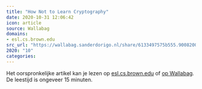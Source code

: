 ```yaml
---
title: "How Not to Learn Cryptography"
date: 2020-10-31 12:06:42
icon: article
source: Wallabag
domains:
- esl.cs.brown.edu
src_url: "https://wallabag.sanderdorigo.nl/share/6133497575b555.90082005"
2020: "10"
categories:
---
```

Het oorspronkelijke artikel kan je lezen op [esl.cs.brown.edu](http://esl.cs.brown.edu/blog/how-not-to-learn-cryptography/) of [op Wallabag](https://wallabag.sanderdorigo.nl/share/6133497575b555.90082005). De leestijd is ongeveer 15 minuten.